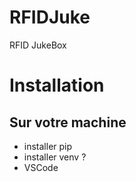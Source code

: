 # RFIDJuke
RFID JukeBox

# Installation

## Sur votre machine

- installer pip
- installer venv ?
- VSCode

